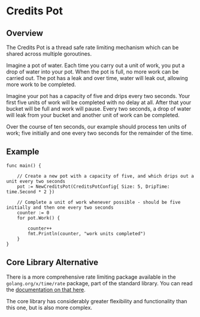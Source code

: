 # Credits Pot

## Overview

The Credits Pot is a thread safe rate limiting mechanism which can be shared across multiple goroutines.

Imagine a pot of water. Each time you carry out a unit of work, you put a drop of water into your pot. When the pot
is full, no more work can be carried out. The pot has a leak and over time, water will leak out, allowing more work to
be completed.

Imagine your pot has a capacity of five and drips every two seconds. Your first five units of work will be
completed with no delay at all. After that your bucket will be full and work will pause. Every two seconds, a drop of
water will leak from your bucket and another unit of work can be completed.

Over the course of ten seconds, our example should process ten units of work; five initially and one every two seconds
for the remainder of the time.

## Example

```
func main() {

    // Create a new pot with a capacity of five, and which drips out a unit every two seconds
    pot := NewCreditsPot(CreditsPotConfig{ Size: 5, DripTime: time.Second * 2 })

    // Complete a unit of work whenever possible - should be five initially and then one every two seconds
    counter := 0
    for pot.Work() {

        counter++
        fmt.Println(counter, "work units completed")
    }    
}
```

## Core Library Alternative

There is a more comprehensive rate limiting package available in the `golang.org/x/time/rate` package, part of the
standard library. You can read the [documentation on that here](https://godoc.org/golang.org/x/time/rate).

The core library has considerably greater flexibility and functionality than this one, but is also more complex.